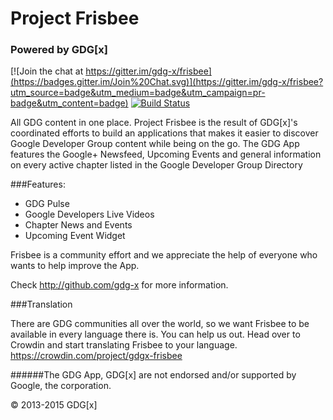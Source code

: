 # Project Frisbee
### Powered by GDG[x]

[![Join the chat at https://gitter.im/gdg-x/frisbee](https://badges.gitter.im/Join%20Chat.svg)](https://gitter.im/gdg-x/frisbee?utm_source=badge&utm_medium=badge&utm_campaign=pr-badge&utm_content=badge)
[![Build Status](https://travis-ci.org/gdg-x/frisbee.png?branch=develop)](https://travis-ci.org/gdg-x/frisbee)

All GDG content in one place. Project Frisbee is the result of GDG[x]'s coordinated efforts to build an applications that makes it easier to discover Google Developer Group content while being on the go.
The GDG App features the Google+ Newsfeed, Upcoming Events and general information on every
active chapter listed in the Google Developer Group Directory

###Features:
* GDG Pulse
* Google Developers Live Videos
* Chapter News and Events
* Upcoming Event Widget

Frisbee is a community effort and we appreciate the help of everyone who wants to help improve the App.

Check http://github.com/gdg-x for more information.

###Translation

There are GDG communities all over the world, so we want Frisbee to be available in every language there is.
You can help us out. Head over to Crowdin and start translating Frisbee to your language.
https://crowdin.com/project/gdgx-frisbee

######The GDG App, GDG[x] are not endorsed and/or supported by Google, the corporation.

&copy; 2013-2015 GDG[x]
